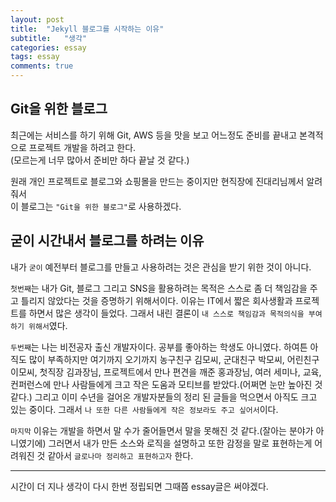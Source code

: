 ```yaml
---
layout: post
title:  "Jekyll 블로그를 시작하는 이유"
subtitle:   "생각"
categories: essay
tags: essay
comments: true
---
```


## Git을 위한 블로그

최근에는 서비스를 하기 위해 Git, AWS 등을 맛을 보고 어느정도 준비를 끝내고 본격적으로 프로젝트 개발을 하려고 한다.  
(모르는게 너무 많아서 준비만 하다 끝날 것 같다.)    

원래 개인 프로젝트로 블로그와 쇼핑몰을 만드는 중이지만 현직장에 진대리님께서 알려줘서  
이 블로그는 `"Git을 위한 블로그"`로 사용하겠다.  

## 굳이 시간내서 블로그를 하려는 이유

내가 `굳이` 예전부터 블로그를 만들고 사용하려는 것은 관심을 받기 위한 것이 아니다. 

`첫번째`는 내가 Git, 블로그 그리고 SNS을 활용하려는 목적은 스스로 좀 더 책임감을 주고 틀리지 않았다는 것을 증명하기 위해서이다. 이유는 IT에서 짧은 회사생활과 프로젝트를 하면서 많은 생각이 들었다. 그래서 내린 결론이 `내 스스로 책임감과 목적의식을 부여하기 위해서`였다.

`두번째`는 나는 비전공자 출신 개발자이다. 공부를 좋아하는 학생도 아니였다. 하여튼 아직도 많이 부족하지만 여기까지 오기까지 농구친구 김모씨, 군대친구 박모씨, 어린친구 이모씨, 첫직장 김과장님, 프로젝트에서 만나 편견을 깨준 홍과장님, 여러 세미나, 교육, 컨퍼런스에 만나 사람들에게 크고 작은 도움과 모티브를 받았다.(어쩌면 눈만 높아진 것 같다.) 그리고 이미 수년을 걸어온 개발자분들의 정리 된 글들을 먹으면서 아직도 크고 있는 중이다. 그래서 `나 또한 다른 사람들에게 작은 정보라도 주고 싶어서`이다.

`마지막` 이유는 개발을 하면서 말 수가 줄어들면서 말을 못해진 것 같다.(잘아는 분야가 아니였기에) 그러면서 내가 만든 소스와 로직을 설명하고 또한 감정을 말로 표현하는게 어려워진 것 같아서 `글로나마 정리하고 표현하고자` 한다.

---
시간이 더 지나 생각이 다시 한번 정립되면 그때쯤 essay글은 써야겠다.